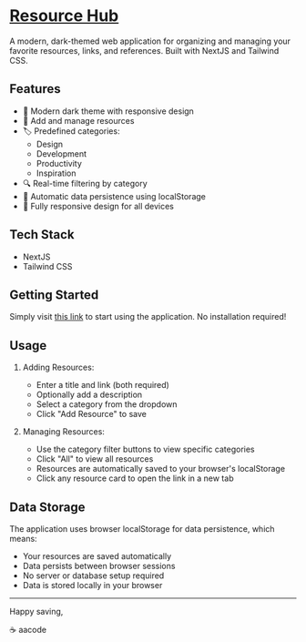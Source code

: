 # [Resource Hub](https://resources-aacode.vercel.app/)

A modern, dark-themed web application for organizing and managing your favorite resources, links, and references. Built with NextJS and Tailwind CSS.

<!-- > [Live Preview](https://resources-aacode.vercel.app/) -->

## Features

- 🎨 Modern dark theme with responsive design
- 📝 Add and manage resources
- 🏷️ Predefined categories:
  - Design
  - Development
  - Productivity
  - Inspiration
- 🔍 Real-time filtering by category
- 💾 Automatic data persistence using localStorage
- 📱 Fully responsive design for all devices

## Tech Stack

- NextJS
- Tailwind CSS

## Getting Started

Simply visit [this link](https://resources-aacode.vercel.app/) to start using the application. No installation required!

<!-- For developers who want to run locally:
1. Clone the repository:
```bash
git clone <your-repo-url>
cd resources
```

2. Install dependencies:
```bash
npm install
```

3. Run the development server:
```bash
npm run dev
```

4. Open [http://localhost:3000](http://localhost:3000) in your browser.
-->

## Usage

1. Adding Resources:

   - Enter a title and link (both required)
   - Optionally add a description
   - Select a category from the dropdown
   - Click "Add Resource" to save

2. Managing Resources:
   - Use the category filter buttons to view specific categories
   - Click "All" to view all resources
   - Resources are automatically saved to your browser's localStorage
   - Click any resource card to open the link in a new tab

## Data Storage

The application uses browser localStorage for data persistence, which means:

- Your resources are saved automatically
- Data persists between browser sessions
- No server or database setup required
- Data is stored locally in your browser


---
Happy saving,

☕️ aacode